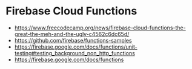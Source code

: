 # Firebase Cloud Functions

* <https://www.freecodecamp.org/news/firebase-cloud-functions-the-great-the-meh-and-the-ugly-c4562c6dc65d/>
* <https://github.com/firebase/functions-samples>
* <https://firebase.google.com/docs/functions/unit-testing#testing_background_non_http_functions>
* <https://firebase.google.com/docs/functions>